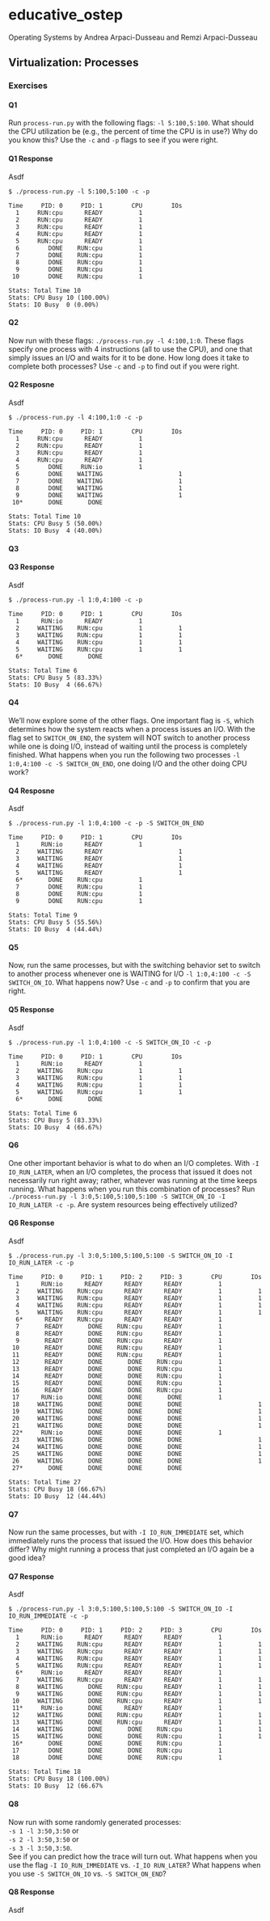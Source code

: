 # educative_ostep

Operating Systems by Andrea Arpaci-Dusseau and Remzi Arpaci-Dusseau

## Virtualization: Processes

### Exercises

#### Q1
Run `process-run.py` with the following flags: `-l 5:100,5:100`. What should the CPU utilization be (e.g., the percent of time the CPU is in use?) Why do you know this? Use the `-c` and `-p` flags to see if you were right.

#### Q1 Response
Asdf

```shell
$ ./process-run.py -l 5:100,5:100 -c -p

Time     PID: 0     PID: 1        CPU        IOs 
  1     RUN:cpu      READY          1            
  2     RUN:cpu      READY          1            
  3     RUN:cpu      READY          1            
  4     RUN:cpu      READY          1            
  5     RUN:cpu      READY          1            
  6        DONE    RUN:cpu          1            
  7        DONE    RUN:cpu          1            
  8        DONE    RUN:cpu          1            
  9        DONE    RUN:cpu          1            
 10        DONE    RUN:cpu          1            

Stats: Total Time 10
Stats: CPU Busy 10 (100.00%)
Stats: IO Busy  0 (0.00%)
```

#### Q2
Now run with these flags: `./process-run.py -l 4:100,1:0`. These flags specify one process with 4 instructions (all to use the CPU), and one that simply issues an I/O and waits for it to be done. How long does it take to complete both processes? Use `-c` and `-p` to find out if you were right.

#### Q2 Resposne
Asdf

```shell
$ ./process-run.py -l 4:100,1:0 -c -p

Time     PID: 0     PID: 1        CPU        IOs 
  1     RUN:cpu      READY          1            
  2     RUN:cpu      READY          1            
  3     RUN:cpu      READY          1            
  4     RUN:cpu      READY          1            
  5        DONE     RUN:io          1            
  6        DONE    WAITING                     1 
  7        DONE    WAITING                     1 
  8        DONE    WAITING                     1 
  9        DONE    WAITING                     1 
 10*       DONE       DONE                       

Stats: Total Time 10
Stats: CPU Busy 5 (50.00%)
Stats: IO Busy  4 (40.00%)
```

#### Q3


#### Q3 Response
Asdf

```shell
$ ./process-run.py -l 1:0,4:100 -c -p

Time     PID: 0     PID: 1        CPU        IOs 
  1      RUN:io      READY          1            
  2     WAITING    RUN:cpu          1          1 
  3     WAITING    RUN:cpu          1          1 
  4     WAITING    RUN:cpu          1          1 
  5     WAITING    RUN:cpu          1          1 
  6*       DONE       DONE                       

Stats: Total Time 6
Stats: CPU Busy 5 (83.33%)
Stats: IO Busy  4 (66.67%)
```

#### Q4
We’ll now explore some of the other flags. One important flag is `-S`, which determines how the system reacts when a process issues an I/O. With the flag set to `SWITCH_ON_END`, the system will NOT switch to another process while one is doing I/O, instead of waiting until the process is completely finished. What happens when you run the following two processes `-l 1:0,4:100 -c -S SWITCH_ON_END`, one doing I/O and the other doing CPU work?

#### Q4 Resposne
Asdf

```shell
$ ./process-run.py -l 1:0,4:100 -c -p -S SWITCH_ON_END

Time     PID: 0     PID: 1        CPU        IOs 
  1      RUN:io      READY          1            
  2     WAITING      READY                     1 
  3     WAITING      READY                     1 
  4     WAITING      READY                     1 
  5     WAITING      READY                     1 
  6*       DONE    RUN:cpu          1            
  7        DONE    RUN:cpu          1            
  8        DONE    RUN:cpu          1            
  9        DONE    RUN:cpu          1            

Stats: Total Time 9
Stats: CPU Busy 5 (55.56%)
Stats: IO Busy  4 (44.44%)
```

#### Q5
Now, run the same processes, but with the switching behavior set to switch to another process whenever one is WAITING for I/O `-l 1:0,4:100 -c -S SWITCH_ON_IO`. What happens now? Use `-c` and `-p` to confirm that you are right.

#### Q5 Response
Asdf

```shell
$ ./process-run.py -l 1:0,4:100 -c -S SWITCH_ON_IO -c -p

Time     PID: 0     PID: 1        CPU        IOs 
  1      RUN:io      READY          1            
  2     WAITING    RUN:cpu          1          1 
  3     WAITING    RUN:cpu          1          1 
  4     WAITING    RUN:cpu          1          1 
  5     WAITING    RUN:cpu          1          1 
  6*       DONE       DONE                       

Stats: Total Time 6
Stats: CPU Busy 5 (83.33%)
Stats: IO Busy  4 (66.67%)
```

#### Q6
One other important behavior is what to do when an I/O completes. With `-I IO_RUN_LATER`, when an I/O completes, the process that issued it does not necessarily run right away; rather, whatever was running at the time keeps running. What happens when you run this combination of processes? Run `./process-run.py -l 3:0,5:100,5:100,5:100 -S SWITCH_ON_IO -I IO_RUN_LATER -c -p`. Are system resources being effectively utilized?

#### Q6 Response
Asdf

```shell
$ ./process-run.py -l 3:0,5:100,5:100,5:100 -S SWITCH_ON_IO -I IO_RUN_LATER -c -p

Time     PID: 0     PID: 1     PID: 2     PID: 3        CPU        IOs 
  1      RUN:io      READY      READY      READY          1            
  2     WAITING    RUN:cpu      READY      READY          1          1 
  3     WAITING    RUN:cpu      READY      READY          1          1 
  4     WAITING    RUN:cpu      READY      READY          1          1 
  5     WAITING    RUN:cpu      READY      READY          1          1 
  6*      READY    RUN:cpu      READY      READY          1            
  7       READY       DONE    RUN:cpu      READY          1            
  8       READY       DONE    RUN:cpu      READY          1            
  9       READY       DONE    RUN:cpu      READY          1            
 10       READY       DONE    RUN:cpu      READY          1            
 11       READY       DONE    RUN:cpu      READY          1            
 12       READY       DONE       DONE    RUN:cpu          1            
 13       READY       DONE       DONE    RUN:cpu          1            
 14       READY       DONE       DONE    RUN:cpu          1            
 15       READY       DONE       DONE    RUN:cpu          1            
 16       READY       DONE       DONE    RUN:cpu          1            
 17      RUN:io       DONE       DONE       DONE          1            
 18     WAITING       DONE       DONE       DONE                     1 
 19     WAITING       DONE       DONE       DONE                     1 
 20     WAITING       DONE       DONE       DONE                     1 
 21     WAITING       DONE       DONE       DONE                     1 
 22*     RUN:io       DONE       DONE       DONE          1            
 23     WAITING       DONE       DONE       DONE                     1 
 24     WAITING       DONE       DONE       DONE                     1 
 25     WAITING       DONE       DONE       DONE                     1 
 26     WAITING       DONE       DONE       DONE                     1 
 27*       DONE       DONE       DONE       DONE                       

Stats: Total Time 27
Stats: CPU Busy 18 (66.67%)
Stats: IO Busy  12 (44.44%)
```

#### Q7
Now run the same processes, but with `-I IO_RUN_IMMEDIATE` set, which immediately runs the process that issued the I/O. How does this behavior differ? Why might running a process that just completed an I/O again be a good idea?

#### Q7 Response
Asdf

```shell
$ ./process-run.py -l 3:0,5:100,5:100,5:100 -S SWITCH_ON_IO -I IO_RUN_IMMEDIATE -c -p

Time     PID: 0     PID: 1     PID: 2     PID: 3        CPU        IOs 
  1      RUN:io      READY      READY      READY          1            
  2     WAITING    RUN:cpu      READY      READY          1          1 
  3     WAITING    RUN:cpu      READY      READY          1          1 
  4     WAITING    RUN:cpu      READY      READY          1          1 
  5     WAITING    RUN:cpu      READY      READY          1          1 
  6*     RUN:io      READY      READY      READY          1            
  7     WAITING    RUN:cpu      READY      READY          1          1 
  8     WAITING       DONE    RUN:cpu      READY          1          1 
  9     WAITING       DONE    RUN:cpu      READY          1          1 
 10     WAITING       DONE    RUN:cpu      READY          1          1 
 11*     RUN:io       DONE      READY      READY          1            
 12     WAITING       DONE    RUN:cpu      READY          1          1 
 13     WAITING       DONE    RUN:cpu      READY          1          1 
 14     WAITING       DONE       DONE    RUN:cpu          1          1 
 15     WAITING       DONE       DONE    RUN:cpu          1          1 
 16*       DONE       DONE       DONE    RUN:cpu          1            
 17        DONE       DONE       DONE    RUN:cpu          1            
 18        DONE       DONE       DONE    RUN:cpu          1            

Stats: Total Time 18
Stats: CPU Busy 18 (100.00%)
Stats: IO Busy  12 (66.67%
```

#### Q8
Now run with some randomly generated processes: \
`-s 1 -l 3:50,3:50` or \
`-s 2 -l 3:50,3:50` or \
`-s 3 -l 3:50,3:50`.\
See if you can predict how the trace will turn out. What happens when you use the flag `-I IO_RUN_IMMEDIATE` vs. `-I_IO RUN_LATER`? What happens when you use `-S SWITCH_ON_IO` vs. `-S SWITCH_ON_END`?

#### Q8 Response
Asdf


